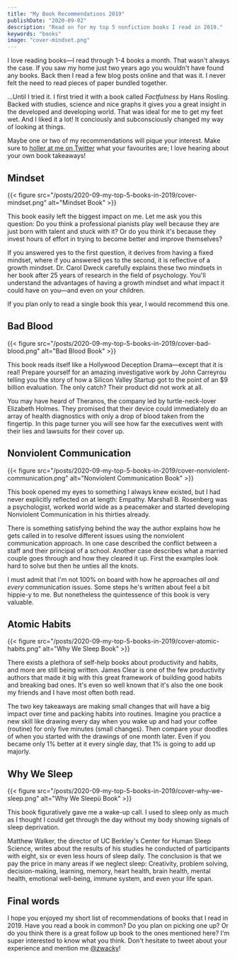 ```yaml
---
title: "My Book Recommendations 2019"
publishDate: "2020-09-02"
description: "Read on for my top 5 nonfiction books I read in 2019."
keywords: "books"
image: "cover-mindset.png"
---
```


I love reading books—I read through 1-4 books a month. That wasn't always the case. If you saw my home just two years ago you wouldn't have found any books. Back then I read a few blog posts online and that was it. I never felt the need to read pieces of paper bundled together.

...Until I tried it. I first tried it with a book called _Factfulness_ by Hans Rosling. Backed with studies, science and nice graphs it gives you a great insight in the developed and developing world. That was ideal for me to get my feet wet. And I liked it a lot! It conciously and subconsciously changed my way of looking at things.

Maybe one or two of my recommendations will pique your interest. Make sure to [holler at me on Twitter](https://twitter.com/zwacky) what your favourites are; I love hearing about your own book takeaways!

## Mindset

{{< figure src="/posts/2020-09-my-top-5-books-in-2019/cover-mindset.png" alt="Mindset Book" >}}

This book easily left the biggest impact on me. Let me ask you this question: Do you think a professional pianists play well because they are just born with talent and stuck with it? Or do you think it's because they invest hours of effort in trying to become better and improve themselves?

If you answered yes to the first question, it derives from having a fixed mindset, where if you answered yes to the second, it is reflective of a growth mindset. Dr. Carol Dweck carefully explains these two mindsets in her book after 25 years of research in the field of psychology. You'll understand the advantages of having a growth mindset and what impact it could have on you—and even on your children.

If you plan only to read a single book this year, I would recommend this one.

## Bad Blood

{{< figure src="/posts/2020-09-my-top-5-books-in-2019/cover-bad-blood.png" alt="Bad Blood Book" >}}

This book reads itself like a Hollywood Deception Drama—except that it is real! Prepare yourself for an amazing investigative work by John Carreyrou telling you the story of how a Silicon Valley Startup got to the point of an $9 billion evaluation. The only catch? Their product did not work at all.

You may have heard of Theranos, the company led by turtle-neck-lover Elizabeth Holmes. They promised that their device could immediately do an array of health diagnostics with only a drop of blood taken from the fingertip. In this page turner you will see how far the executives went with their lies and lawsuits for their cover up.

## Nonviolent Communication

{{< figure src="/posts/2020-09-my-top-5-books-in-2019/cover-nonviolent-communication.png" alt="Nonviolent Communication Book" >}}

This book opened my eyes to something I always knew existed, but I had never explicitly reflected on at length: Empathy. Marshall B. Rosenberg was a psychologist, worked world wide as a peacemaker and started developing Nonviolent Communication in his thirties already.

There is something satisfying behind the way the author explains how he gets called in to resolve different issues using the nonviolent communication approach. In one case described the conflict between a staff and their principal of a school. Another case describes what a married couple goes through and how they cleared it up. First the examples look hard to solve but then he unties all the knots.

I must admit that I'm not 100% on board with how he approaches _all and every_ communication issues. Some steps he's written about feel a bit hippie-y to me. But nonetheless the quintessence of this book is very valuable.

## Atomic Habits

{{< figure src="/posts/2020-09-my-top-5-books-in-2019/cover-atomic-habits.png" alt="Why We Sleep Book" >}}

There exists a plethora of self-help books about productivity and habits, and more are still being written. James Clear is one of the few productivity authors that made it big with this great framework of building good habits and breaking bad ones. It's even so well known that it's also the one book my friends and I have most often both read.

The two key takeaways are making small changes that will have a big impact over time and packing habits into routines. Imagine you practice a new skill like drawing every day when you wake up and had your coffee (routine) for only five minutes (small changes). Then compare your doodles of when you started with the drawings of one month later. Even if you became only 1% better at it every single day, that 1% is going to add up majorly.

## Why We Sleep

{{< figure src="/posts/2020-09-my-top-5-books-in-2019/cover-why-we-sleep.png" alt="Why We Sleepü Book" >}}

This book figuratively gave me a wake-up call. I used to sleep only as much as I thought I could get through the day without my body showing signals of sleep deprivation.

Matthew Walker, the director of UC Berkley's Center for Human Sleep Science, writes about the results of his studies he conducted of participants with eight, six or even less hours of sleep daily. The conclusion is that we pay the price in many areas if we neglect sleep: Creativity, problem solving, decision-making, learning, memory, heart health, brain health, mental health, emotional well-being, immune system, and even your life span.

## Final words

I hope you enjoyed my short list of recommendations of books that I read in 2019. Have you read a book in common? Do you plan on picking one up? Or do you think there is a great follow up book to the ones mentioned here? I'm super interested to know what you think. Don't hesitate to tweet about your experience and mention me [@zwacky](https://twitter.com/zwacky)!
